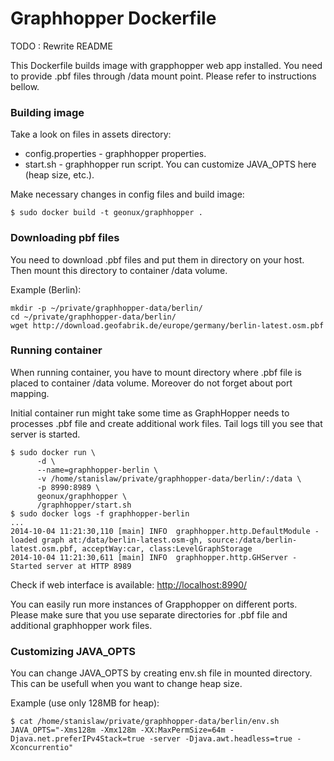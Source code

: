 # Graphhopper Dockerfile

TODO : Rewrite README

This Dockerfile builds image with grapphopper web app installed. You need to provide .pbf files through /data mount point. Please refer to instructions bellow.

### Building image

Take a look on files in assets directory:
* config.properties - graphhopper properties.
* start.sh - graphhopper run script. You can customize JAVA\_OPTS here (heap size, etc.).

Make necessary changes in config files and build image:

```
$ sudo docker build -t geonux/graphhopper .
```

### Downloading pbf files

You need to download .pbf files and put them in directory on your host. Then mount this directory to container /data volume.

Example (Berlin):

```
mkdir -p ~/private/graphhopper-data/berlin/
cd ~/private/graphhopper-data/berlin/
wget http://download.geofabrik.de/europe/germany/berlin-latest.osm.pbf
```

### Running container

When running container, you have to mount directory where .pbf file is placed to container /data volume. Moreover do not forget about port mapping.

Initial container run might take some time as GraphHopper needs to processes .pbf file and create additional work files. Tail logs till you see that server is started.


```
$ sudo docker run \
      -d \
      --name=graphhopper-berlin \
      -v /home/stanislaw/private/graphhopper-data/berlin/:/data \
      -p 8990:8989 \
      geonux/graphhopper \
      /graphhopper/start.sh
$ sudo docker logs -f graphhopper-berlin
...
2014-10-04 11:21:30,110 [main] INFO  graphhopper.http.DefaultModule - loaded graph at:/data/berlin-latest.osm-gh, source:/data/berlin-latest.osm.pbf, acceptWay:car, class:LevelGraphStorage
2014-10-04 11:21:30,611 [main] INFO  graphhopper.http.GHServer - Started server at HTTP 8989
```

Check if web interface is available: [http://localhost:8990/](http://localhost:8990/)

You can easily run more instances of Grapphopper on different ports. Please make sure that you use separate directories for .pbf file and additional graphhopper work files. 

### Customizing JAVA\_OPTS

You can change JAVA\_OPTS by creating env.sh file in mounted directory. This can be usefull when you want to change heap size.

Example (use only 128MB for heap):

```
$ cat /home/stanislaw/private/graphhopper-data/berlin/env.sh
JAVA_OPTS="-Xms128m -Xmx128m -XX:MaxPermSize=64m -Djava.net.preferIPv4Stack=true -server -Djava.awt.headless=true -Xconcurrentio"
```
